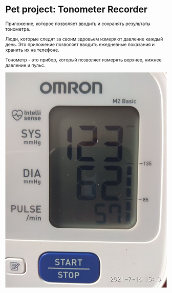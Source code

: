 # Pet project: Tonometer Recorder

Приложение, которое позволяет вводить и сохранять результаты тонометра.

Люди, которые следят за своим здровьем измеряют давление каждый день.
Это приложение позволяет вводить ежедневные показания и хранить их на телефоне.

Тонометр - это прибор, который позволяет измерять верхнее, нижнее давление и пульс.

![tonometer](./screenshots/tonometer.jpg)
